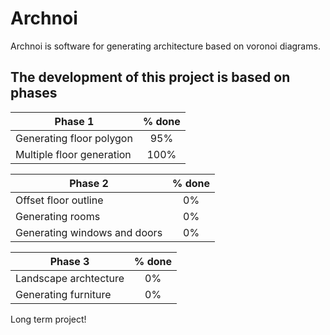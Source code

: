 # Archnoi

Archnoi is software for generating architecture based on voronoi diagrams.


## The development of this project is based on phases



| Phase 1       | % done       |
| ------------- |:-------------:|
| Generating floor polygon      | 95% |
| Multiple floor generation | 100%      |



| Phase 2       | % done       |
| ------------- |:-------------:|
| Offset floor outline     | 0%     |
| Generating rooms     | 0% |
| Generating windows and doors     | 0%      |

| Phase 3       | % done       |
| ------------- |:-------------:|
| Landscape archtecture    | 0%     |
| Generating furniture    | 0% |



Long term project!
